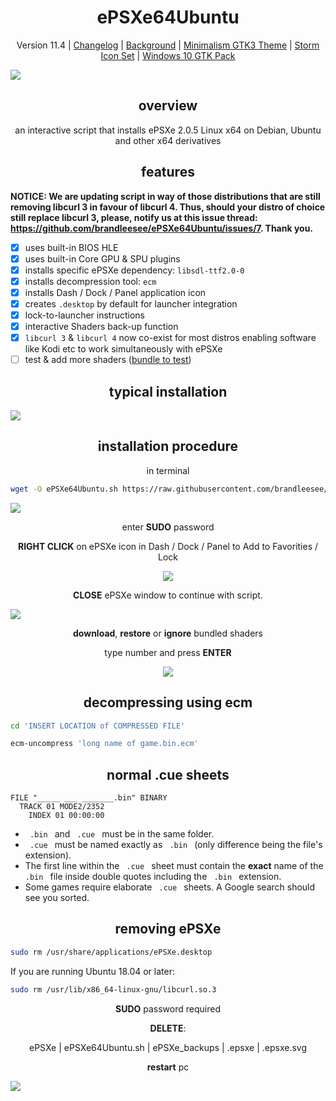 <h1 align="center">ePSXe64Ubuntu</h1>

<p align="center">Version 11.4 | <a href="https://github.com/brandleesee/ePSXe64Ubuntu/blob/master/CHANGELOG.md">Changelog</a> | <a href="https://chrismartinphotography.files.wordpress.com/2013/01/2012-landscapes-c2a9-christopher-martin-93441.jpg">Background</a> | <a href="http://xenlism.github.io/minimalism/">Minimalism GTK3 Theme</a> | <a href="https://github.com/xenlism/Storm">Storm Icon Set</a> | <a href="https://b00merang.weebly.com/windows-10.html">Windows 10 GTK Pack</a></p>

<img src="https://i.imgur.com/2DlxMw4.png" />

<h2 align="center">overview</h2>

<p align="center">an interactive script that installs ePSXe 2.0.5 Linux x64 on Debian, Ubuntu and other x64 derivatives</p>

<h2 align="center">features</h2>

**NOTICE: We are updating script in way of those distributions that are still removing libcurl 3 in favour of libcurl 4. Thus, should your distro of choice still replace libcurl 3, please, notify us at this issue thread: https://github.com/brandleesee/ePSXe64Ubuntu/issues/7. Thank you.**

- [x] uses built-in BIOS HLE
- [x] uses built-in Core GPU & SPU plugins
- [x] installs specific ePSXe dependency: `libsdl-ttf2.0-0`
- [x] installs decompression tool: `ecm`
- [x] installs Dash / Dock / Panel application icon
- [x] creates `.desktop` by default for launcher integration
- [x] lock-to-launcher instructions
- [x] interactive Shaders back-up function
- [x] `libcurl 3` & `libcurl 4` now co-exist for most distros enabling software like Kodi etc to work simultaneously with ePSXe
- [ ] test & add more shaders ([bundle to test](https://www.ngemu.com/threads/links-and-guides-to-custom-shaders-for-petes-opengl2-plugin.76098/page-51#post-2722008))

<h2 align="center">typical installation</h2>

<img src="https://i.imgur.com/jJyFe8b.gif" />

<h2 align="center">installation procedure</h2>

<p align="center">in terminal</p>

```bash
wget -O ePSXe64Ubuntu.sh https://raw.githubusercontent.com/brandleesee/ePSXe64Ubuntu/master/ePSXe64Ubuntu.sh && bash ePSXe64Ubuntu.sh
```

<img src="https://i.imgur.com/CD9XlIQ.png" />

<p align="center">enter <strong>SUDO</strong> password</p>

<p align="center"><strong>RIGHT CLICK</strong> on ePSXe icon in Dash / Dock / Panel to Add to Favorities / Lock</p>

<p align="center"><img src="https://i.imgur.com/8rOUO7A.png" /></p>

<p align="center"><strong>CLOSE</strong> ePSXe window to continue with script.</p>

<img src="https://i.imgur.com/MZMI4rv.png" />

<p align="center"><strong>download</strong>, <strong>restore</strong> or <strong>ignore</strong> bundled shaders

<p align="center">type number and press <strong>ENTER</strong></p>

<p align="center"><img src="https://i.imgur.com/tmswgZJ.png" /></p>

<h2 align="center">decompressing using ecm</h2>

```bash
cd 'INSERT LOCATION of COMPRESSED FILE'

ecm-uncompress 'long name of game.bin.ecm'
```

<h2 align="center">normal .cue sheets</h2>

```
FILE "_____ ___ _______.bin" BINARY
  TRACK 01 MODE2/2352
    INDEX 01 00:00:00
```

* `  .bin  ` and `  .cue  ` must be in the same folder.
* `  .cue  ` must be named exactly as `  .bin  ` (only difference being the file's extension).
* The first line within the `  .cue  ` sheet must contain the **exact** name of the `  .bin  ` file inside double quotes including the `  .bin  ` extension.
* Some games require elaborate `  .cue  ` sheets. A Google search should see you sorted.

<h2 align="center">removing ePSXe</h2>

```bash
sudo rm /usr/share/applications/ePSXe.desktop
```
If you are running Ubuntu 18.04 or later:
```bash
sudo rm /usr/lib/x86_64-linux-gnu/libcurl.so.3
```

<p align="center"><strong>SUDO</strong> password required</p>

<p align="center"><strong>DELETE</strong>:</p>

<p align="center">ePSXe | ePSXe64Ubuntu.sh | ePSXe_backups | .epsxe | .epsxe.svg</p>

<p align="center" ><strong>restart</strong> pc</p>

<img src="https://i.imgur.com/FiBbK8w.png" />

    
